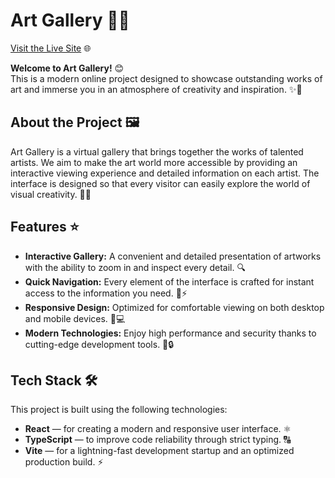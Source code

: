 # Art Gallery 🎨✨

[Visit the Live Site](https://suchachevskaya.github.io/art-gallery) 🌐

**Welcome to Art Gallery!** 😊  
This is a modern online project designed to showcase outstanding works of art and immerse you in an atmosphere of creativity and inspiration. ✨🌟

## About the Project 🖼️

Art Gallery is a virtual gallery that brings together the works of talented artists. We aim to make the art world more accessible by providing an interactive viewing experience and detailed information on each artist. The interface is designed so that every visitor can easily explore the world of visual creativity. 🚀🎨

## Features ⭐

- **Interactive Gallery:** A convenient and detailed presentation of artworks with the ability to zoom in and inspect every detail. 🔍  
- **Quick Navigation:** Every element of the interface is crafted for instant access to the information you need. 🧭⚡  
- **Responsive Design:** Optimized for comfortable viewing on both desktop and mobile devices. 📱💻  
- **Modern Technologies:** Enjoy high performance and security thanks to cutting-edge development tools. 🚀🔒

## Tech Stack 🛠️

This project is built using the following technologies:
- **React** — for creating a modern and responsive user interface. ⚛️  
- **TypeScript** — to improve code reliability through strict typing. 🔠  
- **Vite** — for a lightning-fast development startup and an optimized production build. ⚡


